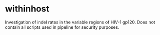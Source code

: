 # withinhost
Investigation of indel rates in the variable regions of HIV-1 gp120. Does not contain all scripts used in pipeline for security purposes. 
